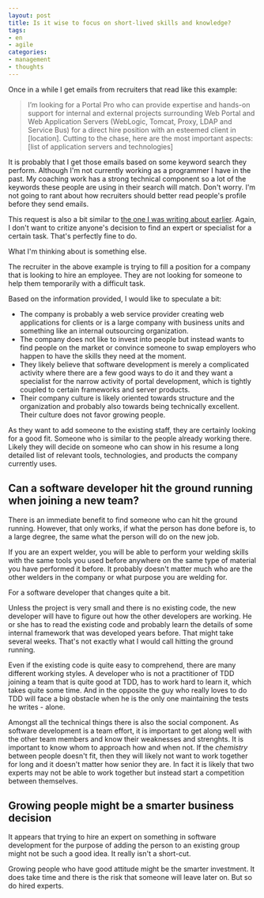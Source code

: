 ```yaml
---
layout: post
title: Is it wise to focus on short-lived skills and knowledge?
tags:
- en
- agile
categories:
- management
- thoughts
---
```

Once in a while I get emails from recruiters that read like this example:

> I’m looking for a Portal Pro who can provide expertise and hands-on support for internal and external projects surrounding Web Portal and Web Application Servers (WebLogic, Tomcat, Proxy, LDAP and Service Bus) for a direct hire position with an esteemed client in [location].  Cutting to the chase, here are the most important aspects: [list of application servers and technologies]

It is probably that I get those emails based on some keyword search they perform. Although I'm not currently working as a programmer I have in the past. My coaching work has a strong technical component so a lot of the keywords these people are using in their search will match. Don't worry. I'm not going to rant about how recruiters should better read people's profile before they send emails.

This request is also a bit similar to [the one I was writing about earlier](/2014/11/12/find-an-expert-for-training-or-an-expert-in-training.html). Again, I don't want to critize anyone's decision to find an expert or specialist for a certain task. That's perfectly fine to do.

What I'm thinking about is something else.

The recruiter in the above example is trying to fill a position for a company that is looking to hire an employee. They are not looking for someone to help them temporarily with a difficult task.

Based on the information provided, I would like to speculate a bit:

* The company is probably a web service provider creating web applications for clients or is a large company with business units and something like an internal outsourcing organization. 
* The company does not like to invest into people but instead wants to find people on the market or convince someone to swap employers who happen to have the skills they need at the moment. 
* They likely believe that software development is merely a complicated activity where there are a few good ways to do it and they want a specialist for the narrow activity of portal development, which is tightly coupled to certain frameworks and server products.
* Their company culture is likely oriented towards structure and the organization and probably also towards being technically excellent. Their culture does not favor growing people.

As they want to add someone to the existing staff, they are certainly looking for a good fit. Someone who is similar to the people already working there. Likely they will decide on someone who can show in his resume a long detailed list of relevant tools, technologies, and products the company currently uses.

## Can a software developer hit the ground running when joining a new team?
There is an immediate benefit to find someone who can hit the ground running. However, that only works, if what the person has done before is, to a large degree, the same what the person will do on the new job.

If you are an expert welder, you will be able to perform your welding skills with the same tools you used before anywhere on the same type of material you have performed it before. It probably doesn't matter much who are the other welders in the company or what purpose you are welding for.

For a software developer that changes quite a bit.

Unless the project is very small and there is no existing code, the new developer will have to figure out how the other developers are working. He or she has to read the existing code and probably learn the details of some internal framework that was developed years before. That might take several weeks. That's not exactly what I would call hitting the ground running.

Even if the existing code is quite easy to comprehend, there are many different working styles. A developer who is not a practitioner of TDD joining a team that is quite good at TDD, has to work hard to learn it, which takes quite some time. And in the opposite the guy who really loves to do TDD will face a big obstacle when he is the only one maintaining the tests he writes - alone.

Amongst all the technical things there is also the social component. As software development is a team effort, it is important to get along well with the other team members and know their weaknesses and strenghts. It is important to know whom to approach how and when not. If the *chemistry* between people doesn't fit, then they will likely not want to work together for long and it doesn't matter how senior they are. In fact it is likely that two experts may not be able to work together but instead start a competition between themselves.

## Growing people might be a smarter business decision
It appears that trying to hire an expert on something in software development for the purpose of adding the person to an existing group might not be such a good idea. It really isn't a short-cut.

Growing people who have good attitude might be the smarter investment. It does take time and there is the risk that someone will leave later on. But so do hired experts.
